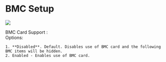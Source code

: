 # BMC Setup #
<!--![](https://cdrt.github.io/mk_docs/ref/bios/settings/thinkstation/img
   (https://cdrt.github.io/mk_docs/ref/bios/settings/thinkstation/img
   csetup.png)-->
![](https://cdrt.github.io/mk_docs/ref/bios/settings/thinkstation/img/ts_bmcsetup1.PNG)

BMC Card Support
:	
	Options:

	1. **Disabled**. Default. Disables use of BMC card and the following BMC items will be hidden.
	2. Enabled - Enables use of BMC card.
